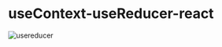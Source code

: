 # useContext-useReducer-react

![usereducer](https://user-images.githubusercontent.com/49452140/236703096-69fd050f-6a45-418f-a8c5-47fa3454de1f.jpg)
